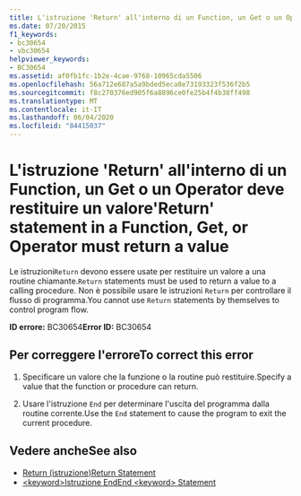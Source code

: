 ```yaml
---
title: L'istruzione 'Return' all'interno di un Function, un Get o un Operator deve restituire un valore
ms.date: 07/20/2015
f1_keywords:
- bc30654
- vbc30654
helpviewer_keywords:
- BC30654
ms.assetid: af0fb1fc-1b2e-4cae-9768-10965cda5506
ms.openlocfilehash: 56a712e687a5a9bded5eca8e73193323f536f2b5
ms.sourcegitcommit: f8c270376ed905f6a8896ce0fe25b4f4b38ff498
ms.translationtype: MT
ms.contentlocale: it-IT
ms.lasthandoff: 06/04/2020
ms.locfileid: "84415037"
---
```

# <a name="return-statement-in-a-function-get-or-operator-must-return-a-value"></a><span data-ttu-id="b71af-102">L'istruzione 'Return' all'interno di un Function, un Get o un Operator deve restituire un valore</span><span class="sxs-lookup"><span data-stu-id="b71af-102">'Return' statement in a Function, Get, or Operator must return a value</span></span>
<span data-ttu-id="b71af-103">Le istruzioni`Return` devono essere usate per restituire un valore a una routine chiamante.</span><span class="sxs-lookup"><span data-stu-id="b71af-103">`Return` statements must be used to return a value to a calling procedure.</span></span> <span data-ttu-id="b71af-104">Non è possibile usare le istruzioni `Return` per controllare il flusso di programma.</span><span class="sxs-lookup"><span data-stu-id="b71af-104">You cannot use `Return` statements by themselves to control program flow.</span></span>  
  
 <span data-ttu-id="b71af-105">**ID errore:** BC30654</span><span class="sxs-lookup"><span data-stu-id="b71af-105">**Error ID:** BC30654</span></span>  
  
## <a name="to-correct-this-error"></a><span data-ttu-id="b71af-106">Per correggere l'errore</span><span class="sxs-lookup"><span data-stu-id="b71af-106">To correct this error</span></span>  
  
1. <span data-ttu-id="b71af-107">Specificare un valore che la funzione o la routine può restituire.</span><span class="sxs-lookup"><span data-stu-id="b71af-107">Specify a value that the function or procedure can return.</span></span>  
  
2. <span data-ttu-id="b71af-108">Usare l'istruzione `End` per determinare l'uscita del programma dalla routine corrente.</span><span class="sxs-lookup"><span data-stu-id="b71af-108">Use the `End` statement to cause the program to exit the current procedure.</span></span>  
  
## <a name="see-also"></a><span data-ttu-id="b71af-109">Vedere anche</span><span class="sxs-lookup"><span data-stu-id="b71af-109">See also</span></span>

- [<span data-ttu-id="b71af-110">Return (istruzione)</span><span class="sxs-lookup"><span data-stu-id="b71af-110">Return Statement</span></span>](../language-reference/statements/return-statement.md)
- [<span data-ttu-id="b71af-111">\<keyword>Istruzione End</span><span class="sxs-lookup"><span data-stu-id="b71af-111">End \<keyword> Statement</span></span>](../language-reference/statements/end-keyword-statement.md)
